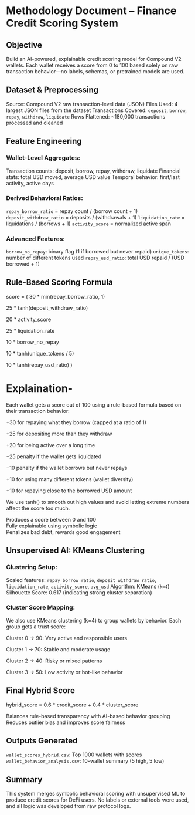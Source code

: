 # Methodology Document – Finance Credit Scoring System

##  Objective
Build an AI-powered, explainable credit scoring model for Compound V2 wallets. Each wallet receives a score from 0 to 100 based solely on raw transaction behavior—no labels, schemas, or pretrained models are used.


##  Dataset & Preprocessing
Source: Compound V2 raw transaction-level data (JSON)
Files Used: 4 largest JSON files from the dataset
Transactions Covered: `deposit`, `borrow`, `repay`, `withdraw`, `liquidate`
Rows Flattened: ~180,000 transactions processed and cleaned



## Feature Engineering

### Wallet-Level Aggregates:
Transaction counts: deposit, borrow, repay, withdraw, liquidate
Financial stats: total USD moved, average USD value
Temporal behavior: first/last activity, active days

### Derived Behavioral Ratios:
`repay_borrow_ratio` = repay count / (borrow count + 1)
`deposit_withdraw_ratio` = deposits / (withdrawals + 1)
`liquidation_rate` = liquidations / (borrows + 1)
`activity_score` = normalized active span

### Advanced Features:
`borrow_no_repay`: binary flag (1 if borrowed but never repaid)
`unique_tokens`: number of different tokens used
`repay_usd_ratio`: total USD repaid / (USD borrowed + 1)



## Rule-Based Scoring Formula

score = (
30 * min(repay_borrow_ratio, 1)

25 * tanh(deposit_withdraw_ratio)

20 * activity_score

25 * liquidation_rate

10 * borrow_no_repay

10 * tanh(unique_tokens / 5)

10 * tanh(repay_usd_ratio)
)

# Explaination-

Each wallet gets a score out of 100 using a rule-based formula based on their transaction behavior:

+30 for repaying what they borrow (capped at a ratio of 1)

+25 for depositing more than they withdraw

+20 for being active over a long time

−25 penalty if the wallet gets liquidated

−10 penalty if the wallet borrows but never repays

+10 for using many different tokens (wallet diversity)

+10 for repaying close to the borrowed USD amount

We use tanh() to smooth out high values and avoid letting extreme numbers affect the score too much.

Produces a score between 0 and 100  
Fully explainable using symbolic logic  
Penalizes bad debt, rewards good engagement


##  Unsupervised AI: KMeans Clustering

### Clustering Setup:
Scaled features: `repay_borrow_ratio`, `deposit_withdraw_ratio`, `liquidation_rate`, `activity_score`, `avg_usd`
Algorithm: KMeans (`k=4`)
Silhouette Score: 0.617 (indicating strong cluster separation)

### Cluster Score Mapping:
We also use KMeans clustering (k=4) to group wallets by behavior. Each group gets a trust score:

Cluster 0 → 90: Very active and responsible users

Cluster 1 → 70: Stable and moderate usage

Cluster 2 → 40: Risky or mixed patterns

Cluster 3 → 50: Low activity or bot-like behavior



## Final Hybrid Score

hybrid_score = 0.6 * credit_score + 0.4 * cluster_score



Balances rule-based transparency with AI-based behavior grouping  
Reduces outlier bias and improves score fairness



##  Outputs Generated
`wallet_scores_hybrid.csv`: Top 1000 wallets with scores
`wallet_behavior_analysis.csv`: 10-wallet summary (5 high, 5 low)


## Summary
This system merges symbolic behavioral scoring with unsupervised ML to produce credit scores for DeFi users. No labels or external tools were used, and all logic was developed from raw protocol logs.
